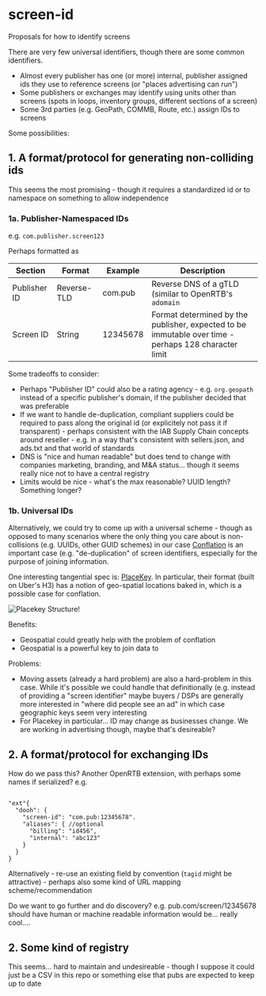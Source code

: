 # screen-id
Proposals for how to identify screens

There are very few universal identifiers, though there are some common identifiers.

* Almost every publisher has one (or more) internal, publisher assigned ids they use to reference screens (or "places advertising can run")
* Some publishers or exchanges may identify using units other than screens (spots in loops, inventory groups, different sections of a screen)
* Some 3rd parties (e.g. GeoPath, COMMB, Route, etc.) assign IDs to screens

Some possibilities:

## 1. A format/protocol for generating non-colliding ids

This seems the most promising - though it requires a standardized id or to namespace on something to allow independence

### 1a. Publisher-Namespaced IDs

e.g. `com.publisher.screen123`

Perhaps formatted as

| Section      | Format      | Example  | Description                                                            |
| ------------ | ----------- | -------- | ---------------------------------------------------------------------- |
| Publisher ID | Reverse-TLD | com.pub  | Reverse DNS of a gTLD (similar to OpenRTB's `adomain`                                                |
| Screen ID    | String      | 12345678 | Format determined by the publisher, expected to be immutable over time - perhaps 128 character limit |

Some tradeoffs to consider:

* Perhaps "Publisher ID" could also be a rating agency - e.g. `org.geopath` instead of a specific publisher's domain, if the publisher decided that was preferable
* If we want to handle de-duplication, compliant suppliers could be required to pass along the original id (or explicitely not pass it if transparent) - perhaps consistent with the IAB Supply Chain concepts around reseller - e.g. in a way that's consistent with sellers.json, and ads.txt and that world of standards
* DNS is "nice and human readable" but does tend to change with companies marketing, branding, and M&A status... though it seems really nice not to have a central registry
* Limits would be nice - what's the max reasonable? UUID length? Something longer?

### 1b. Universal IDs

Alternatively, we could try to come up with a universal scheme - though as opposed to many scenarios where the only thing you care about is non-collisions (e.g. UUIDs, other GUID schemes) in our case [Conflation](https://en.wikipedia.org/wiki/Conflation) is an important case (e.g. "de-duplication" of screen identifiers, especially for the purpose of joining information.

One interesting tangential spec is: [PlaceKey](https://www.placekey.io/). In particular, their format (built on Uber's H3) has a notion of geo-spatial locations baked in, which is a possible case for conflation.

![Placekey Structure](https://assets.website-files.com/5f277eb85e5f02d500828d71/5f5034a9ec19138658daa4b0_placekey_explained.png)!

Benefits:

* Geospatial could greatly help with the problem of conflation
* Geospatial is a powerful key to join data to

Problems:

* Moving assets (already a hard problem) are also a hard-problem in this case. While it's possible we could handle that definitionally (e.g. instead of providing a "screen identifier" maybe buyers / DSPs are generally more interested in "where did people see an ad" in which case geographic keys seem very interesting
* For Placekey in particular... ID may change as businesses change. We are working in advertising though, maybe that's desireable?
 
## 2. A format/protocol for exchanging IDs

How do we pass this? Another OpenRTB extension, with perhaps some names if serialized? e.g.

```jsonc

"ext"{
  "dooh": {
    "screen-id": "com.pub:12345678".
    "aliases": { //optional
      "billing": "id456",
      "internal": "abc123"
    }
  }
}

```

Alternatively - re-use an existing field by convention (`tagid` might be attractive) - perhaps also some kind of URL mapping scheme/recommendation

Do we want to go further and do discovery? e.g. pub.com/screen/12345678 should have human or machine readable information would be... really cool....

## 2. Some kind of registry

This seems... hard to maintain and undesireable - though I suppose it could just be a CSV in this repo or something else that pubs are expected to keep up to date
